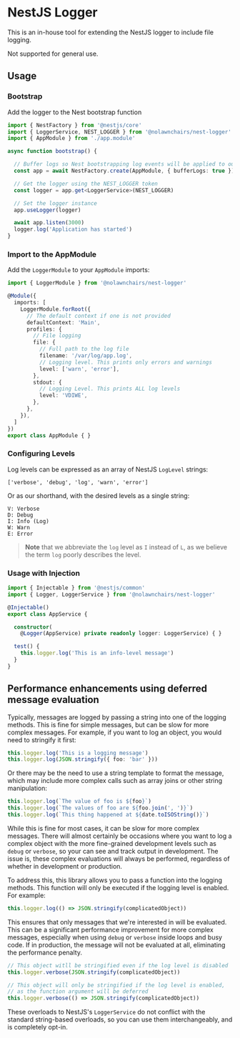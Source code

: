 
# NestJS Logger

This is an in-house tool for extending the NestJS logger to include file logging.

Not supported for general use.

## Usage

### Bootstrap

Add the logger to the Nest bootstrap function

```ts
import { NestFactory } from '@nestjs/core'
import { LoggerService, NEST_LOGGER } from '@nolawnchairs/nest-logger'
import { AppModule } from './app.module'

async function bootstrap() {

  // Buffer logs so Nest bootstrapping log events will be applied to our logger
  const app = await NestFactory.create(AppModule, { bufferLogs: true })

  // Get the logger using the NEST_LOGGER token
  const logger = app.get<LoggerService>(NEST_LOGGER)

  // Set the logger instance
  app.useLogger(logger)

  await app.listen(3000)
  logger.log('Application has started')
}
```

### Import to the AppModule

Add the `LoggerModule` to your `AppModule` imports:

```ts
import { LoggerModule } from '@nolawnchairs/nest-logger'

@Module({
  imports: [
    LoggerModule.forRoot({
      // The default context if one is not provided
      defaultContext: 'Main',
      profiles: {
        // File logging
        file: {
          // Full path to the log file
          filename: '/var/log/app.log',
          // Logging level. This prints only errors and warnings
          level: ['warn', 'error'],
        },
        stdout: {
          // Logging Level. This prints ALL log levels
          level: 'VDIWE',
        },
      },
    }),
  ]
})
export class AppModule { }
```

### Configuring Levels

Log levels can be expressed as an array of NestJS `LogLevel` strings:

```
['verbose', 'debug', 'log', 'warn', 'error']
```

Or as our shorthand, with the desired levels as a single string:

```
V: Verbose
D: Debug
I: Info (Log)
W: Warn
E: Error
```

> **Note** that we abbreviate the `log` level as `I` instead of `L`, as we believe the term `log` poorly describes the level.

### Usage with Injection

```ts
import { Injectable } from '@nestjs/common'
import { Logger, LoggerService } from '@nolawnchairs/nest-logger'

@Injectable()
export class AppService {

  constructor(
    @Logger(AppService) private readonly logger: LoggerService) { }

  test() {
    this.logger.log('This is an info-level message')
  }
}

```

## Performance enhancements using deferred message evaluation

Typically, messages are logged by passing a string into one of the logging
methods. This is fine for simple messages, but can be slow for more complex
messages. For example, if you want to log an object, you would need to stringify
it first:

```ts
this.logger.log('This is a logging message')
this.logger.log(JSON.stringify({ foo: 'bar' }))
```

Or there may be the need to use a string template to format the message, which
may include more complex calls such as array joins or other string manipulation:

```ts
this.logger.log(`The value of foo is ${foo}`)
this.logger.log(`The values of foo are ${foo.join(', ')}`)
this.logger.log(`This thing happened at ${date.toISOString()}`)
```

While this is fine for most cases, it can be slow for more complex messages.
There will almost certainly be occasions where you want to log a complex object
with the more fine-grained development levels such as `debug` or `verbose`, so
your can see and track output in development. The issue is, these complex
evaluations will always be performed, regardless of whether in development or
production.

To address this, this library allows you to pass a function into the logging
methods. This function will only be executed if the logging level is enabled.
For example:

```ts
this.logger.log(() => JSON.stringify(complicatedObject))
```

This ensures that only messages that we're interested in will be evaluated. This
can be a significant performance improvement for more complex messages,
especially when using `debug` or `verbose` inside loops and busy code. If in
production, the message will not be evaluated at all, eliminating the
performance penalty.

```ts
// This object witll be stringified even if the log level is disabled
this.logger.verbose(JSON.stringify(complicatedObject))

// This object will only be stringified if the log level is enabled, 
// as the function argument will be deferred
this.logger.verbose(() => JSON.stringify(complicatedObject))
```

These overloads to NestJS's `LoggerService` do not conflict with the standard
string-based overloads, so you can use them interchangeably, and is completely
opt-in.